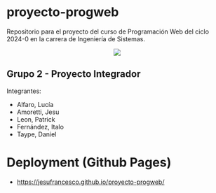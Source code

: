 # proyecto-progweb
Repositorio para el proyecto del curso de Programación Web del ciclo 2024-0 en la carrera de Ingeniería de Sistemas.

<p align="center">
  <img src="https://www.ulima.edu.pe/sites/default/files/styles/600x300/public/news/img/escudo_600x300-01_1.jpg?itok=0_61sHmS"/>
</p>

## Grupo 2 - Proyecto Integrador
Integrantes:
- Alfaro, Lucía
- Amoretti, Jesu
- Leon, Patrick
- Fernández, Italo
- Taype, Daniel

# Deployment (Github Pages)
- https://jesufrancesco.github.io/proyecto-progweb/